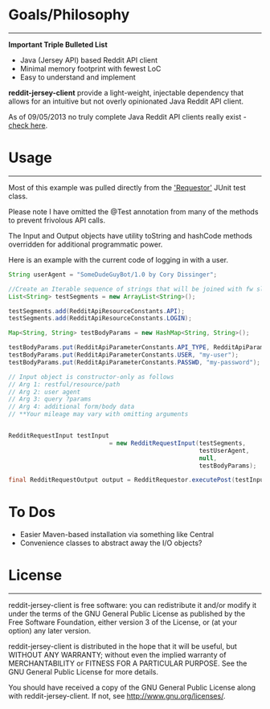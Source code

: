 # Goals/Philosophy
______________
**Important Triple Bulleted List**

- Java (Jersey API) based Reddit API client
- Minimal memory footprint with fewest LoC
- Easy to understand and implement

**reddit-jersey-client** provide a light-weight, injectable dependency that allows for an intuitive but not overly opinionated Java Reddit API client. 

As of 09/05/2013 no truly complete Java Reddit API clients really exist - [check here](https://github.com/reddit/reddit/wiki/API-Wrappers).


# Usage
______________
Most of this example was pulled directly from the ['Requestor'](https://github.com/corydissinger/reddit-jersey-client/blob/master/src/test/java/com/cd/requestor/RedditRequestorTest.java) JUnit test class.

Please note I have omitted the @Test annotation from many of the methods to prevent frivolous API calls.

The Input and Output objects have utility toString and hashCode methods overridden for additional programmatic power.

Here is an example with the current code of logging in with a user.

```java
String userAgent = "SomeDudeGuyBot/1.0 by Cory Dissinger";

//Create an Iterable sequence of strings that will be joined with fw slash
List<String> testSegments = new ArrayList<String>();

testSegments.add(RedditApiResourceConstants.API);
testSegments.add(RedditApiResourceConstants.LOGIN);

Map<String, String> testBodyParams = new HashMap<String, String>();

testBodyParams.put(RedditApiParameterConstants.API_TYPE, RedditApiParameterConstants.JSON);
testBodyParams.put(RedditApiParameterConstants.USER, "my-user");
testBodyParams.put(RedditApiParameterConstants.PASSWD, "my-password");

// Input object is constructor-only as follows
// Arg 1: restful/resource/path
// Arg 2: user agent
// Arg 3: query ?params
// Arg 4: additional form/body data
// **Your mileage may vary with omitting arguments


RedditRequestInput testInput 
							= new RedditRequestInput(testSegments, 
													 testUserAgent, 
													 null,
													 testBodyParams);

final RedditRequestOutput output = RedditRequestor.executePost(testInput);

```

# To Dos
- Easier Maven-based installation via something like Central
- Convenience classes to abstract away the I/O objects?


# License
______________
reddit-jersey-client is free software: you can redistribute it and/or modify
it under the terms of the GNU General Public License as published by
the Free Software Foundation, either version 3 of the License, or
(at your option) any later version.

reddit-jersey-client is distributed in the hope that it will be useful,
but WITHOUT ANY WARRANTY; without even the implied warranty of
MERCHANTABILITY or FITNESS FOR A PARTICULAR PURPOSE.  See the
GNU General Public License for more details.

You should have received a copy of the GNU General Public License
along with reddit-jersey-client.  If not, see <http://www.gnu.org/licenses/>.



